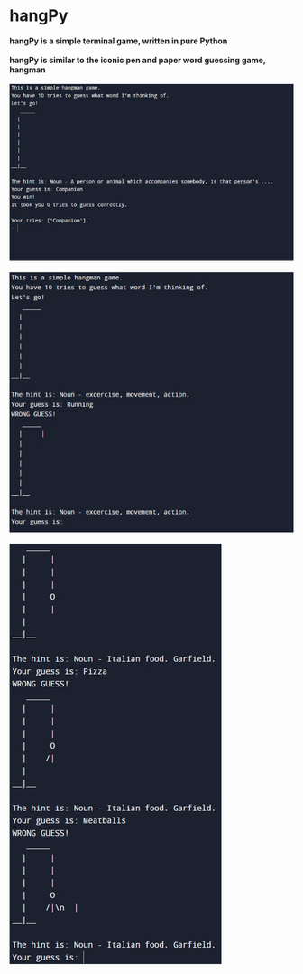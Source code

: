 # hangPy
<b>hangPy is a simple terminal game, written in pure Python
<br>
<br>
hangPy is similar to the iconic pen and paper word guessing game, hangman
<br>
<br>
<img src="assets/images/First_screenshot.jpg">
<br>
<br>
<img src="assets/images/Second_screenshot.jpg">
<br>
<br>
<img src="assets/images/Third_screenshot.jpg">
